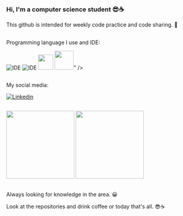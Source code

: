 ### Hi, I'm a computer science student 😎☕
 
 This github is intended for weekly code practice and code sharing. 🤗
 ##
 Programming language I use and IDE:
 
![IDE](https://img.shields.io/badge/Visual_Studio_Code-0078D4?style=for-the-badge&logo=visual%20studio%20code&logoColor=white)
![IDE](https://img.shields.io/badge/Eclipse-2C2255?style=for-the-badge&logo=eclipse&logoColor=white)
  <img height="40" width="40" src="https://cdn.jsdelivr.net/gh/devicons/devicon/icons/java/java-original.svg" />
   <img height="50" width="50" src="https://cdn.jsdelivr.net/gh/devicons/devicon/icons/dart/dart-plain-wordmark.svg" />" />
           
##
 My social media:
 
[![Linkedin](https://img.shields.io/badge/LinkedIn-0077B5?style=for-the-badge&logo=linkedin&logoColor=white)](https://www.linkedin.com/in/hanspeterdietiker)
##

<div>
<img height="180em" src="https://github-readme-stats.vercel.app/api?username=hanspeterdietiker&theme=gotham&show_icons=true"/>

<img height="180em" src="https://github-readme-stats.vercel.app/api/top-langs/?username=hanspeterdietiker&theme=gotham"/>
</div>

##

Always looking for knowledge in the area. 😀

Look at the repositories and drink coffee or today that's all. 😎☕

